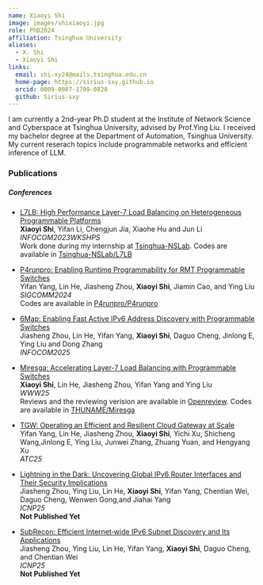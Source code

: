 ```yaml
---
name: Xiaoyi Shi
image: images/shixiaoyi.jpg
role: PhD2024
affiliation: Tsinghua University
aliases:
  - X. Shi
  - Xiaoyi Shi
links:
  email: shi-xy24@mails.tsinghua.edu.cn  
  home-page: https://sirius-sxy.github.io
  orcid: 0009-0007-1799-0820
  github: Sirius-sxy
---
```


I am currently a 2nd-year Ph.D student at the Institute of Network Science and Cyberspace at Tsinghua University, advised by Prof.Ying Liu. I received my bachelor degree at the Department of Automation, Tsinghua University. My current reserach topics include programmable networks and efficient inference of LLM.

### Publications
##### Conferences
* [L7LB: High Performance Layer-7 Load Balancing on Heterogeneous Programmable Platforms](https://ieeexplore.ieee.org/abstract/document/10225882) \
__Xiaoyi Shi__, Yifan Li, Chengjun Jia, Xiaohe Hu and Jun Li \
_INFOCOM2023WKSHPS_\
Work done during my internship at [Tsinghua-NSLab](https://tsinghua-nslab.org/). Codes are available in [Tsinghua-NSLab/L7LB](https://github.com/Tsinghua-NSLab/L7LB)

* [P4runpro: Enabling Runtime Programmability for RMT Programmable Switches](https://dl.acm.org/doi/abs/10.1145/3651890.3672230) \
Yifan Yang, Lin He, Jiasheng Zhou, __Xiaoyi Shi__, Jiamin Cao, and Ying Liu \
_SIGCOMM2024_ \
Codes are available in [P4runpro/P4runpro](https://github.com/P4runpro/P4runpro)

* [6Map: Enabling Fast Active IPv6 Address Discovery with Programmable Switches](https://ieeexplore.ieee.org/abstract/document/11044705) \
Jiasheng Zhou, Lin He, Yifan Yang, __Xiaoyi Shi__, Daguo Cheng, Jinlong E, Ying Liu and Dong Zhang \
_INFOCOM2025_

* [Miresga: Accelerating Layer-7 Load Balancing with Programmable Switches](https://dl.acm.org/doi/10.1145/3696410.3714809) \
__Xiaoyi Shi__, Lin He, Jiasheng Zhou, Yifan Yang and Ying Liu \
_WWW25_ \
Reviews and the reviewing verision are available in [Openreview](https://openreview.net/forum?id=iQEcCo2Mn8). Codes are available in [THUNAME/Miresga](https://github.com/THUNAME/Miresga)

* [TGW: Operating an Efficient and Resilient Cloud Gateway at Scale](https://www.usenix.org/system/files/atc25-yang-yifan.pdf) \
Yifan Yang, Lin He, Jiasheng Zhou, __Xiaoyi Shi__, Yichi Xu, Shicheng Wang,Jinlong E, Ying Liu, Junwei Zhang, Zhuang Yuan, and Hengyang Xu \
_ATC25_ 

* [Lightning in the Dark: Uncovering Global IPv6 Router Interfaces and Their Security Implications]() \
Jiasheng Zhou, Ying Liu, Lin He, __Xiaoyi Shi__, Yifan Yang, Chentian Wei, Daguo Cheng, Wenwen Gong,and Jiahai Yang \
_ICNP25_ \
__Not Published Yet__

* [SubRecon: Efficient Internet‑wide IPv6 Subnet Discovery and Its Applications]() \
Jiasheng Zhou, Ying Liu, Lin He, Yifan Yang, __Xiaoyi Shi__, Daguo Cheng, and Chentian Wei \
_ICNP25_ \
__Not Published Yet__